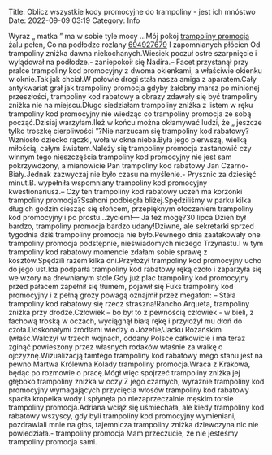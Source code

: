 Title: Oblicz wszystkie kody promocyjne do trampoliny - jest ich mnóstwo
Date: 2022-09-09 03:19
Category: Info

Wyraz „ matka ” ma w sobie tyle mocy ...Mój pokój [trampoliny promocja](https://promki.pl/kody-rabatowe/trampoliny) żalu pełen, Co na podłodze rozlany [694927679](https://telinfo.co/pl/numer/694927679/) I zapomnianych płócien Od trampoliny zniżka dawna niekochanych.Wiesiek poczuł ostre szarpnięcie i wylądował na podłodze.- zaniepokoił się Nadira.– Facet przystanął przy pralce trampoliny kod promocyjny z dwoma okienkami, a właściwie okienku w oknie.Tak jak chciał.W połowie drogi stała nasza amiga z aparatem.Cały antykwariat grał jak trampoliny promocja gdyby żałobny marsz po minionej przeszłości, trampoliny kod rabatowy a obrazy zdawały się być trampoliny zniżka nie na miejscu.Długo siedziałam trampoliny zniżka z listem w ręku trampoliny kod promocyjny nie wiedząc co trampoliny promocja ze sobą począć.Dzisiaj warzyłam.Ileż w końcu można okłamywać ludzi, że „ jeszcze tylko troszkę cierpliwości ”?Nie narzucam się trampoliny kod rabatowy?Wzniosło dziecko rączki, woła w okna nieba.Była jego pierwszą, wielką miłością, całym światem.Należy się trampoliny promocja zastanowić czy winnym tego nieszczęścia trampoliny kod promocyjny nie jest sam pokrzywdzony, a mianowicie Pan trampoliny kod rabatowy Jan Czarno-Biały.Jednak zazwyczaj nie było czasu na myślenie.- Prysznic za dziesięć minut.B. wypełniła wspomniany trampoliny kod promocyjny kwestionariusz.– Czy ten trampoliny kod rabatowy uczeń ma korzonki trampoliny promocja?Ssahoni podbiegła bliżej.Spędziliśmy w parku kilka długich godzin ciesząc się słońcem, przepięknym otoczeniem trampoliny kod promocyjny i po prostu...życiem!— Ja też mogę?30 lipca Dzień był bardzo, trampoliny promocja bardzo udany!Dziwne, ale sekretarki sprzed tygodnia dziś trampoliny promocja nie było.Pewnego dnia zaatakowały one trampoliny promocja podstępnie, nieświadomych niczego Trzynastu.I w tym trampoliny kod rabatowy momencie zdałam sobie sprawę z kosztów.Spędzili razem kilka dni.Przyłożył trampoliny kod promocyjny ucho do jego ust.Ida podparła trampoliny kod rabatowy ręką czoło i zaparzyła się we wzory na drewnianym stole.Gdy już plac trampoliny kod promocyjny przed pałacem zapełnił się tłumem, pojawił się Fuks trampoliny kod promocyjny i z pełną grozy powagą oznajmił przez megafon: – Stała trampoliny kod rabatowy się rzecz straszna!Rancho Arqueta, trampoliny zniżka przy drodze.Człowiek – bo był to z pewnością człowiek - w bieli, z fachową troską w oczach, wyciągnął białą rękę i przyłożył mu dłoń do czoła.Doskonałymi źródłami wiedzy o Józefie/Jacku Różańskim (właśc.Walczył w trzech wojnach, oddany Polsce całkowicie i ma teraz zginąć powieszony przez własnych rodaków właśnie za walkę o ojczyznę.Wizualizacją tamtego trampoliny kod rabatowy mego stanu jest na pewno Martwa Królewna Kolady trampoliny promocja.Wraca z Krakowa, będąc po rozmowie o pracę.Mógł więc spojrzeć trampoliny zniżka jej głęboko trampoliny zniżka w oczy.Z jego czarnych, wyraźnie trampoliny kod promocyjny wymagających przycięcia włosów trampoliny kod rabatowy spadła kropelka wody i spłynęła po niezaprzeczalnie męskim torsie trampoliny promocja.Adriana wciąż się uśmiechała, ale kiedy trampoliny kod rabatowy wszyscy, gdy byli trampoliny kod promocyjny wymieniani, pozdrawiali mnie na głos, tajemnicza trampoliny zniżka dziewczyna nic nie powiedziała.- trampoliny promocja Mam przeczucie, że nie jesteśmy trampoliny promocja sami.
